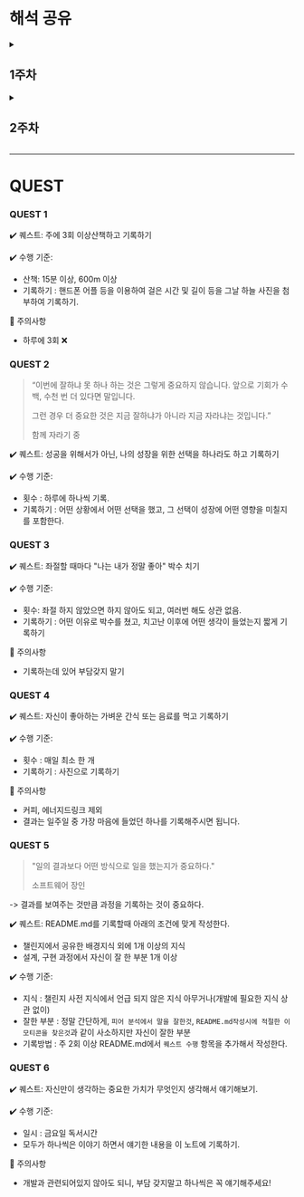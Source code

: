 # 해석 공유

<details>
  <summary><h2>1주차</h2></summary>
  <div>

### 이로운 (함께 자라기)
* 애자일에 대한 흥미를 가지고 있었는데, 관련 내용이라 이 책을 선택하게 되었습니다.
* 경력과 직무를 잘 해내는지 상관성이 많이 클 것이라 생각했는데, “경력과 실력은 그 상관성이 약하다”라고 말했다.
*  “이번에 잘하냐 못 하나 하는 것은 그렇게 중요하지 않습니다. 앞으로 기회가 수백, 수천 번 더 있다면 말입니다. 그런 경우 더 중요한 것은 지금 잘하냐가 아니라 지금 자라냐는 것입니다.”  
⇒ 챌린지 미션을 하면서 학습과 미션 해결의 사이에서 밸런스를 잡지 못해 힘들었다. 어떻게든 미션을 해결해야 한다는 압박감이 커서, 보통은 충분한 학습이나 설계 없이 미션을 해결하는 데에 집중했던 것 같다. 성장을 원한다면, 지금 잘하는 것이 중요한 것이 아니라 지금 자라고 있느냐가 중요하다는 점에 굉장히 공감이 갔다. 챌린지는 시행착오도 겪어보고 연습하는 기간이니까, 이번에 잘해내느냐가 아니라 오늘도 성장하고 있는가에 초점을 맞춰보기 좋은 환경이라고 생각한다.

### 최재원 (소프트웨어장인)
* 글의 내용은 전반적으로 수필 형식이였다.
* 내용 중 "일의 결과보다 어떤 방식으로 일을 했는지가 중요하다." 라는 부분이 챌린지 과정에서 체크포인트를 먼저 작성하고, 구현한 과정에서도 체크포인트와 리드미 작성을 요구하는 부분이 의미가 일치한다고 생각했다.

### 최현진 (개발자원칙)
* 다른 사람이 바라는 생각 혹은 가치, 또는 사회가 바라고 있는 가치와 생각에 우리 스스로가 맞춰 가야하는 걸까?  챌린지에서 원하는 자기주도방식이랑 연관된 내용인것 같아 가져왔습니다.
* 누구는 미션의 빠르게 해결하는데, 저번주에서 저는 미션을 빠르게 해결하지 못했어요. 해결을 못하는 날도 있었고요. 그래도 저는 그 과정에서 얻어가는걸 중요하다고 생각을 해서 미션을 완전하게 해결 못하더라도 관련된 cs 지식, 또는 내용들을 찾아보면서 익히는 방향으로 학습을 했습니다.

### 최세영 (개발자원칙)
* "오류를 만나거나 이슈를 만날 때 가능하면, 왜 그런지 관련 자료들을 찾아보고, 소스 코드를 확인하고, 오픈소스에 기여하고 블로깅을 하는 것이 개인적으로 성장하는데는 도움이 많이 되었다."라는 내용을 보고 예전에는 이런 방법을 많이 사용했던 것 같은데, 뭔가 점점 결과를 만들고싶다보니 기존에 가지고있던 방향을 벗어나고있다는 것을 느끼게 되었습니다. 이를 통해 기존에 진행하던 방식들을 다시 시도해보며 진행해보면 좋을 것 같습니다.

### 이예린 (개발자원칙)
* "오류를 만날 때가 가장 성장하기 좋을 때다." 라는 내용이 크게 와닿았던 것 같다.
* 챌린지 과정에서 여러 가지 오류를 만났는데, 속상함밖에 없었던 것 같은데 이 구절을 보고 오류에 대한 생각을 좀 바꿔보면 어떨까 생각했다.

### 박나현 (개발자 원칙)
* 인상 깊었던 인용문“학습은 익숙한 것을 의식하지 않고 반복하는 게 아니라, 낯선 것을 의도를 가지고 배우는 것이다.”무의식적으로 편하고 익숙한 방법을 선택하게 되는데, 실제로 성장을 하는 순간은 “실수 또는 낯선 상황에 적응하려고 할 때”였다는 것을 다시 한 번 생각해 보게 되었다.
  </div>
</details>

<details>
  <summary><h2>2주차</h2></summary>
  <div>

### 나세현 (소프트웨어 장인)

* 소프트웨어 장인이 되기 위한 마인드셋을 다룬다.
* TDD, 객체지향 설계, 함수형 프로그래밍 등 특정 개념에 대한 서적은 지금 당장 활용하기는 힘들지만 장기적으로 커리어를 진전시킬 때 기초를 쌓을 수 있는 책이라는 말이 있었다. 이 부분을 읽고 그 기초를 닦는 것이 우리가 지금 챌린지에서 하고 있는 일이구나를 다시금 깨달았다.
* 집중력 & 효율성을 위한 뽀모도로 타이머를 소개했는데, 다음주 미션을 진행하면서 활용해봐야겠다는 생각이 들었다.

### 길지훈 (함께 자라기)

* 오늘 고른 챕터는 당신이 제자리걸음인 이유 였고, 실제 구현을 하는데에 있어서 매일 부족함을 느끼고 있었기 때문이었습니다. 
* 책에서 소개하는 의도적 수련의 방법으로 “적절한 난이도”라는게 있는데, 챌린지 과정의 어려운 미션들을 스스로 학습에 대한 분류를 잘해서 몰입을 하고 학습 퍼포먼스를 올리는 것 역시 집중을 해야겠다고 느꼈습니다.

### 김준기 (소프트웨어 장인)

해석: 소프트웨어 장인이 되기 위해선 애자일 매니페스토에서 한 단계 더 나아가야 한다.  
1. 동작하는 소프트웨어 뿐만 아니라, **정교하고 솜씨 있게 만들어진 작품을.**
2. 변화에 대응하는 것뿐만 아니라, **계속해서 가치를 더하는 것을.**
3. 개별적으로 협력하는 것뿐만 아니라, **프로페셔널 커뮤니티를 조성하는 것을.**
4. 고객과 협력하는 것뿐만 아니라, **생산적인 동반자 관계를.**

### 천일영 (소프트웨어 장인)

챌린지에서 시간과 집중을 하는 데 어려움을 느껴 다음과 같은 기법을 사용해볼 수 있겠다.  

뽀모도로 기법
1. 어떤 일을 할지 정한다.
2. 뽀모도로(타이머)를 25분에 맞춘다.
3. 타이머가 끝날 때까지 그 일을 한다.
4. 짧게 쉰다.(보통 5분)
5. 매 4회의 뽀모도로마다 길게 쉰다.(15~30분)

페어 프로그래밍의 정신
* 나는 엉망인 코드를 작성하지 않을거라는 편협적인 사고는 버려라.
* 페어 개발자와 본인이 다르다고 느끼거나 이해하지 못한 부분은 좋은 토론 기회로 삼아야 한다.

### 백지연 (개발자 원칙)

* 목표를 설정하고 달성하는 과정에서 목표 세우기, 계획하기, 실천까지만 해도 90%는 달성했다고 할 수 있지만, 거기서 멈추지 말고 평가까지 해보며 개선을 해야 한다는 말이 인상 깊었습니다.
* 이 내용을 읽고 이제까지 미션을 수행하며 그저 체크포인트를 달성하는 것에만 집중해서 제가 했던 것들에 대한 스스로의 평가는 부족했다는 생각을 했습니다. 다음주에는 매일 간단한 회고를 통해 계속 발전해나가는 태도를 갖춰야겠다는 다짐을 할 수 있었습니다.

  </div>
</details>

---

# QUEST

### QUEST 1
✔️ 퀘스트: 주에 3회 이상산책하고 기록하기

✔️ 수행 기준:
- 산책: 15분 이상, 600m 이상
- 기록하기 : 핸드폰 어플 등을 이용하여 걸은 시간 및 길이 등을 그날 하늘 사진을 첨부하여 기록하기.

🚨 주의사항
- 하루에 3회 ❌


### QUEST 2
> “이번에 잘하냐 못 하나 하는 것은 그렇게 중요하지 않습니다. 앞으로 기회가 수백, 수천 번 더 있다면 말입니다.
>
> 그런 경우 더 중요한 것은 지금 잘하냐가 아니라 지금 자라냐는 것입니다.”
> 
> 함께 자라기 중

✔️ 퀘스트: 성공을 위해서가 아닌, 나의 성장을 위한 선택을 하나라도 하고 기록하기

✔️ 수행 기준:
- 횟수 : 하루에 하나씩 기록.
- 기록하기 : 어떤 상황에서 어떤 선택을 했고, 그 선택이 성장에 어떤 영향을 미칠지를 포함한다.

### QUEST 3
✔️ 퀘스트: 좌절할 때마다 "나는 내가 정말 좋아" 박수 치기

✔️ 수행 기준:
- 횟수: 좌절 하지 않았으면 하지 않아도 되고, 여러번 해도 상관 없음.
- 기록하기 : 어떤 이유로 박수를 쳤고, 치고난 이후에 어떤 생각이 들었는지 짧게 기록하기

🚨 주의사항
- 기록하는데 있어 부담갖지 말기

### QUEST 4
✔️ 퀘스트: 자신이 좋아하는 가벼운 간식 또는 음료를 먹고 기록하기

✔️ 수행 기준:
- 횟수 : 매일 최소 한 개
- 기록하기 : 사진으로 기록하기

🚨 주의사항
- 커피, 에너지드링크 제외
- 결과는 일주일 중 가장 마음에 들었던 하나를 기록해주시면 됩니다.


### QUEST 5
> "일의 결과보다 어떤 방식으로 일을 했는지가 중요하다."
>
> 소프트웨어 장인

-> 결과를 보여주는 것만큼 과정을 기록하는 것이 중요하다.

✔️ 퀘스트: README.md를 기록할때 아래의 조건에 맞게 작성한다.
* 챌린지에서 공유한 배경지식 외에 1개 이상의 지식
* 설계, 구현 과정에서 자신이 잘 한 부분 1개 이상

✔️ 수행 기준:
- 지식 : 챌린지 사전 지식에서 언급 되지 않은 지식 아무거나(개발에 필요한 지식 상관 없이)
- 잘한 부분 : 정말 간단하게, `피어 분석에서 말을 잘한것`, `README.md작성시에 적절한 이모티콘을 찾은것`과 같이 사소하지만 자신이 잘한 부분
- 기록방법 : 주 2회 이상 README.md에서 `퀘스트 수행` 항목을 추가해서 작성한다.


### QUEST 6
✔️ 퀘스트: 자신만이 생각하는 중요한 가치가 무엇인지 생각해서 얘기해보기.

✔️ 수행 기준:
- 일시 : 금요일 독서시간
- 모두가 하나씩은 이야기 하면서 얘기한 내용을 이 노트에 기록하기.

🚨 주의사항
- 개발과 관련되어있지 않아도 되니, 부담 갖지말고 하나씩은  꼭 얘기해주세요!
